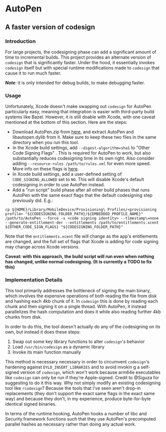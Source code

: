 # AutoPen
## A faster version of codesign

### Introduction

For large projects, the codesigning phase can add a significant amount of time to incremental builds. This project provides an alternate version of `codesign` that is significantly faster. Under the hood, it essentially invokes `codesign` itself but with special runtime modifications made to `codesign` that cause it to run much faster.


***Note***: it is only intended for debug builds, to make debugging faster.

### Usage

Unfortunately, Xcode doesn't make swapping out `codesign` for AutoPen particularly easy, meaning that integration is easier with third-party build systems like Bazel. However, it is still doable with Xcode, with one caveat mentioned at the bottom of this section. Here are the steps:

- Download AutoPen.zip from [here](https://github.com/michaeleisel/AutoPen/releases/latest), and extract AutoPen and libautopen.dylib from it. Make sure to keep these two files in the same directory when you run this tool.
- In the Xcode build settings, add `--digest-algorithm=sha1` to "Other Code Signing Flags" . This is required for AutoPen to work, but also substantially reduces codesigning time in its own right. Also consider adding `--resource-rules /path/to/rules.xml` for even more speed. More info on these flags is [here](https://eisel.me/signing).
- In Xcode build settings, add a user-defined setting of `CODE_SIGNING_ALLOWED` set to `NO`. This will disable Xcode's default codesigning in order to use AutoPen instead.
- Add a "run script" build phase after all other build phases that runs AutoPen with the same exact flags that the default codesigning step previously did. E.g.: 
```
cp ${HOME}/Library/MobileDevice/Provisioning\ Profiles/<provisioning profile> "${CODESIGNING_FOLDER_PATH}/${EMBEDDED_PROFILE_NAME}"
/path/to/AutoPen --force -s <code signing identity> --timestamp\=none --generate-entitlement-der --entitlements /path/to/entitlements.xcent ${OTHER_CODE_SIGN_FLAGS} "${CODESIGNING_FOLDER_PATH}"
```

Note that the `entitlements.xcent` file will change as the app's entitlements are changed, and the full set of flags that Xcode is adding for code signing may change across Xcode versions.
 
__Caveat: with this approach, the build script will run even when nothing has changed, unlike normal codesigning. (It is currently a TODO to fix this)__

### Implementation Details

This tool primarily addresses the bottleneck of signing the main binary, which involves the expensive operations of both reading the file from disk and hashing each 4kb chunk of it. In `codesign` this is done by reading each chunk and then signing it on a single thread. With AutoPen, it instead parallelizes the hash computation and does it while also reading further 4kb chunks from disk.

In order to do this, the tool doesn't actually do any of the codesigning on its own, but instead it does these steps:
1. Swap out some key library functions to alter `codesign`'s behavior
2. Load `/usr/bin/codesign` as a dynamic library
3. Invoke its main function manually

This method is necessary necessary in order to circumvent `codesign`'s hardening against `DYLD_INSERT_LIBRARIES` and to avoid invokin g a self-signed version of `codesign`, which won't work because arm64e executables like `codesign` can only be run if they're Apple-signed. Credit to @Siguza for suggesting to do it this way. Why not simply modify an existing codesigning tool like `rcodesign`? Because the tools that I've seen aren't drop-in replacements (they don't support the exact same flags in the exact same way) and because they don't, in my experience, produce byte-for-byte identical signed binaries.

In terms of the runtime hooking, AutoPen hooks a number of libc and Security.framework functions such that they use AutoPen's precomputed parallel hashes as necessary rather than doing any actual work.
